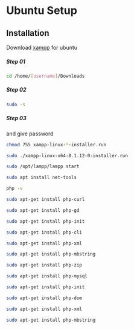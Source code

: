 # Ubuntu Setup

## Installation

Download [xampp](https://www.apachefriends.org/download.html) for ubuntu

##### Step 01

```bash
cd /home/[username]/Downloads
```

##### Step 02

```bash
sudo -s
```

##### Step 03

and give password

```bash
chmod 755 xampp-linux-*-installer.run
```

```bash
sudo ./xampp-linux-x64-8.1.12-0-installer.run
```

```bash
sudo /opt/lampp/lampp start
```

```bash
sudo apt install net-tools
```

```bash
php -v
```

```bash
sudo apt-get install php-curl
```

```bash
sudo apt-get install php-gd
```

```bash
sudo apt-get install php-init
```

```bash
sudo apt-get install php-cli
```


```bash
sudo apt-get install php-xml
```

```bash
sudo apt-get install php-mbstring
```


```bash
sudo apt-get install php-zip
```

```bash
sudo apt-get install php-mysql
```

```bash
sudo apt-get install php-init
```

```bash
sudo apt-get install php-dom
```


```bash
sudo apt-get install php-xml
```

```bash
sudo apt-get install php-mbstring
```

    
